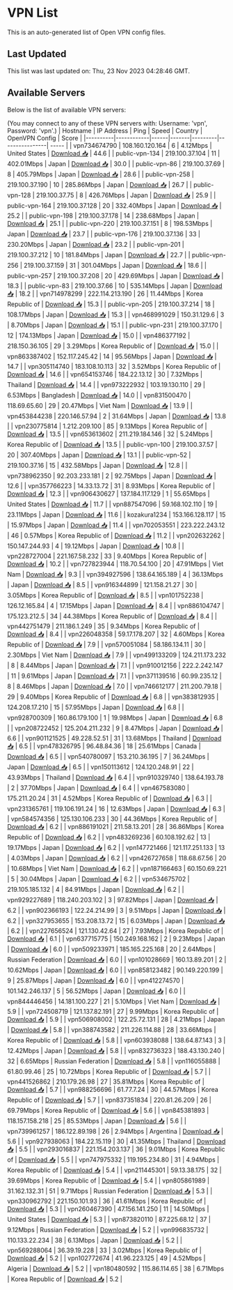 # VPN List

This is an auto-generated list of Open VPN config files.

## Last Updated

This list was last updated on: Thu, 23 Nov 2023 04:28:46 GMT.

## Available Servers

Below is the list of available VPN servers:

(You may connect to any of these VPN servers with: Username: 'vpn', Password: 'vpn'.)
| Hostname | IP Address | Ping | Speed | Country | OpenVPN Config | Score |
|----------|------------|------|-------|---------|----------------| ----- |
| vpn734674790 | 108.160.120.164 | 6 | 4.12Mbps | United States | [Download 📥](./configs/server_0_US.ovpn) | 44.6 |
| public-vpn-134 | 219.100.37.104 | 11 | 402.01Mbps | Japan | [Download 📥](./configs/server_1_JP.ovpn) | 30.0 |
| public-vpn-86 | 219.100.37.69 | 8 | 405.79Mbps | Japan | [Download 📥](./configs/server_2_JP.ovpn) | 28.6 |
| public-vpn-258 | 219.100.37.190 | 10 | 285.86Mbps | Japan | [Download 📥](./configs/server_3_JP.ovpn) | 26.7 |
| public-vpn-128 | 219.100.37.75 | 8 | 426.76Mbps | Japan | [Download 📥](./configs/server_4_JP.ovpn) | 25.9 |
| public-vpn-164 | 219.100.37.128 | 20 | 332.40Mbps | Japan | [Download 📥](./configs/server_5_JP.ovpn) | 25.2 |
| public-vpn-198 | 219.100.37.178 | 14 | 238.68Mbps | Japan | [Download 📥](./configs/server_6_JP.ovpn) | 25.1 |
| public-vpn-220 | 219.100.37.151 | 8 | 198.53Mbps | Japan | [Download 📥](./configs/server_7_JP.ovpn) | 23.7 |
| public-vpn-176 | 219.100.37.136 | 33 | 230.20Mbps | Japan | [Download 📥](./configs/server_8_JP.ovpn) | 23.2 |
| public-vpn-201 | 219.100.37.212 | 10 | 181.84Mbps | Japan | [Download 📥](./configs/server_9_JP.ovpn) | 22.7 |
| public-vpn-256 | 219.100.37.159 | 31 | 301.04Mbps | Japan | [Download 📥](./configs/server_10_JP.ovpn) | 18.6 |
| public-vpn-257 | 219.100.37.208 | 20 | 429.69Mbps | Japan | [Download 📥](./configs/server_11_JP.ovpn) | 18.3 |
| public-vpn-83 | 219.100.37.66 | 10 | 535.14Mbps | Japan | [Download 📥](./configs/server_12_JP.ovpn) | 18.2 |
| vpn714978299 | 222.114.213.190 | 26 | 11.44Mbps | Korea Republic of | [Download 📥](./configs/server_13_KR.ovpn) | 15.3 |
| public-vpn-205 | 219.100.37.214 | 18 | 108.17Mbps | Japan | [Download 📥](./configs/server_14_JP.ovpn) | 15.3 |
| vpn468991029 | 150.31.129.6 | 3 | 8.70Mbps | Japan | [Download 📥](./configs/server_15_JP.ovpn) | 15.1 |
| public-vpn-231 | 219.100.37.170 | 12 | 174.13Mbps | Japan | [Download 📥](./configs/server_16_JP.ovpn) | 15.0 |
| vpn486377192 | 218.150.36.105 | 29 | 3.29Mbps | Korea Republic of | [Download 📥](./configs/server_17_KR.ovpn) | 15.0 |
| vpn863387402 | 152.117.245.42 | 14 | 95.56Mbps | Japan | [Download 📥](./configs/server_18_JP.ovpn) | 14.7 |
| vpn305114740 | 183.108.10.113 | 32 | 3.52Mbps | Korea Republic of | [Download 📥](./configs/server_19_KR.ovpn) | 14.6 |
| vpn654153746 | 184.22.13.12 | 30 | 7.32Mbps | Thailand | [Download 📥](./configs/server_20_TH.ovpn) | 14.4 |
| vpn973222932 | 103.19.130.110 | 29 | 6.53Mbps | Bangladesh | [Download 📥](./configs/server_21_BD.ovpn) | 14.0 |
| vpn831500470 | 118.69.65.60 | 29 | 20.47Mbps | Viet Nam | [Download 📥](./configs/server_22_VN.ovpn) | 13.9 |
| vpn453844238 | 220.146.57.94 | 2 | 31.64Mbps | Japan | [Download 📥](./configs/server_23_JP.ovpn) | 13.8 |
| vpn230775814 | 1.212.209.100 | 85 | 9.13Mbps | Korea Republic of | [Download 📥](./configs/server_24_KR.ovpn) | 13.5 |
| vpn653613602 | 211.219.184.146 | 32 | 5.24Mbps | Korea Republic of | [Download 📥](./configs/server_25_KR.ovpn) | 13.5 |
| public-vpn-100 | 219.100.37.57 | 20 | 307.40Mbps | Japan | [Download 📥](./configs/server_26_JP.ovpn) | 13.1 |
| public-vpn-52 | 219.100.37.16 | 15 | 432.58Mbps | Japan | [Download 📥](./configs/server_27_JP.ovpn) | 12.8 |
| vpn738962350 | 92.203.233.181 | 2 | 92.75Mbps | Japan | [Download 📥](./configs/server_28_JP.ovpn) | 12.6 |
| vpn357766223 | 14.33.13.72 | 31 | 8.93Mbps | Korea Republic of | [Download 📥](./configs/server_29_KR.ovpn) | 12.3 |
| vpn906430627 | 137.184.117.129 | 1 | 55.65Mbps | United States | [Download 📥](./configs/server_30_US.ovpn) | 11.7 |
| vpn887547096 | 59.168.102.110 | 19 | 23.11Mbps | Japan | [Download 📥](./configs/server_31_JP.ovpn) | 11.6 |
| kozakura1234 | 153.166.128.117 | 15 | 15.97Mbps | Japan | [Download 📥](./configs/server_32_JP.ovpn) | 11.4 |
| vpn702053551 | 223.222.243.12 | 46 | 0.57Mbps | Korea Republic of | [Download 📥](./configs/server_33_KR.ovpn) | 11.2 |
| vpn202632262 | 150.147.244.93 | 4 | 19.12Mbps | Japan | [Download 📥](./configs/server_34_JP.ovpn) | 10.8 |
| vpn228727004 | 221.167.58.232 | 33 | 9.40Mbps | Korea Republic of | [Download 📥](./configs/server_35_KR.ovpn) | 10.2 |
| vpn727823944 | 118.70.54.100 | 20 | 47.91Mbps | Viet Nam | [Download 📥](./configs/server_36_VN.ovpn) | 9.3 |
| vpn394927596 | 138.64.165.189 | 4 | 36.13Mbps | Japan | [Download 📥](./configs/server_37_JP.ovpn) | 8.5 |
| vpn916344899 | 121.158.21.27 | 30 | 3.05Mbps | Korea Republic of | [Download 📥](./configs/server_38_KR.ovpn) | 8.5 |
| vpn101752238 | 126.12.165.84 | 4 | 17.15Mbps | Japan | [Download 📥](./configs/server_39_JP.ovpn) | 8.4 |
| vpn886104747 | 175.123.212.5 | 34 | 44.38Mbps | Korea Republic of | [Download 📥](./configs/server_40_KR.ovpn) | 8.4 |
| vpn442751479 | 211.186.1.249 | 35 | 9.34Mbps | Korea Republic of | [Download 📥](./configs/server_41_KR.ovpn) | 8.4 |
| vpn226048358 | 59.17.178.207 | 32 | 4.60Mbps | Korea Republic of | [Download 📥](./configs/server_42_KR.ovpn) | 7.9 |
| vpn570051084 | 58.186.134.11 | 30 | 2.30Mbps | Viet Nam | [Download 📥](./configs/server_43_VN.ovpn) | 7.9 |
| vpn499133209 | 124.211.173.232 | 8 | 8.44Mbps | Japan | [Download 📥](./configs/server_44_JP.ovpn) | 7.1 |
| vpn910012156 | 222.2.242.147 | 11 | 9.61Mbps | Japan | [Download 📥](./configs/server_45_JP.ovpn) | 7.1 |
| vpn371139516 | 60.99.235.12 | 8 | 8.46Mbps | Japan | [Download 📥](./configs/server_46_JP.ovpn) | 7.0 |
| vpn746612177 | 211.200.79.18 | 29 | 9.40Mbps | Korea Republic of | [Download 📥](./configs/server_47_KR.ovpn) | 6.8 |
| vpn383812935 | 124.208.17.210 | 15 | 57.95Mbps | Japan | [Download 📥](./configs/server_48_JP.ovpn) | 6.8 |
| vpn928700309 | 160.86.179.100 | 1 | 19.98Mbps | Japan | [Download 📥](./configs/server_49_JP.ovpn) | 6.8 |
| vpn208722452 | 125.204.211.232 | 9 | 8.47Mbps | Japan | [Download 📥](./configs/server_50_JP.ovpn) | 6.6 |
| vpn901121525 | 49.228.52.51 | 31 | 13.68Mbps | Thailand | [Download 📥](./configs/server_51_TH.ovpn) | 6.5 |
| vpn478326795 | 96.48.84.36 | 18 | 25.61Mbps | Canada | [Download 📥](./configs/server_52_CA.ovpn) | 6.5 |
| vpn540780097 | 153.210.36.195 | 7 | 36.24Mbps | Japan | [Download 📥](./configs/server_53_JP.ovpn) | 6.5 |
| vpn150113612 | 124.120.248.91 | 22 | 43.93Mbps | Thailand | [Download 📥](./configs/server_54_TH.ovpn) | 6.4 |
| vpn910329740 | 138.64.193.78 | 2 | 37.70Mbps | Japan | [Download 📥](./configs/server_55_JP.ovpn) | 6.4 |
| vpn467583080 | 175.211.20.24 | 31 | 4.52Mbps | Korea Republic of | [Download 📥](./configs/server_56_KR.ovpn) | 6.3 |
| vpn231365761 | 119.106.191.24 | 16 | 12.63Mbps | Japan | [Download 📥](./configs/server_57_JP.ovpn) | 6.3 |
| vpn584574356 | 125.130.106.233 | 30 | 44.36Mbps | Korea Republic of | [Download 📥](./configs/server_58_KR.ovpn) | 6.2 |
| vpn886191021 | 211.58.13.201 | 28 | 36.86Mbps | Korea Republic of | [Download 📥](./configs/server_59_KR.ovpn) | 6.2 |
| vpn483269236 | 60.108.192.62 | 13 | 19.17Mbps | Japan | [Download 📥](./configs/server_60_JP.ovpn) | 6.2 |
| vpn147721466 | 121.117.251.133 | 13 | 4.03Mbps | Japan | [Download 📥](./configs/server_61_JP.ovpn) | 6.2 |
| vpn426727658 | 118.68.67.56 | 20 | 10.68Mbps | Viet Nam | [Download 📥](./configs/server_62_VN.ovpn) | 6.2 |
| vpn187166463 | 60.150.69.221 | 5 | 30.04Mbps | Japan | [Download 📥](./configs/server_63_JP.ovpn) | 6.2 |
| vpn534675702 | 219.105.185.132 | 4 | 84.91Mbps | Japan | [Download 📥](./configs/server_64_JP.ovpn) | 6.2 |
| vpn929227689 | 118.240.203.102 | 3 | 97.82Mbps | Japan | [Download 📥](./configs/server_65_JP.ovpn) | 6.2 |
| vpn902366193 | 122.24.214.99 | 3 | 9.51Mbps | Japan | [Download 📥](./configs/server_66_JP.ovpn) | 6.2 |
| vpn327953655 | 153.208.13.72 | 15 | 6.03Mbps | Japan | [Download 📥](./configs/server_67_JP.ovpn) | 6.2 |
| vpn227656524 | 121.130.42.64 | 27 | 7.93Mbps | Korea Republic of | [Download 📥](./configs/server_68_KR.ovpn) | 6.1 |
| vpn637715775 | 150.249.168.162 | 2 | 9.23Mbps | Japan | [Download 📥](./configs/server_69_JP.ovpn) | 6.0 |
| vpn509233971 | 185.165.225.168 | 20 | 2.64Mbps | Russian Federation | [Download 📥](./configs/server_70_RU.ovpn) | 6.0 |
| vpn101028669 | 160.13.89.201 | 2 | 10.62Mbps | Japan | [Download 📥](./configs/server_71_JP.ovpn) | 6.0 |
| vpn858123482 | 90.149.220.199 | 9 | 25.87Mbps | Japan | [Download 📥](./configs/server_72_JP.ovpn) | 6.0 |
| vpn412274570 | 101.142.246.137 | 5 | 56.52Mbps | Japan | [Download 📥](./configs/server_73_JP.ovpn) | 6.0 |
| vpn844446456 | 14.181.100.227 | 21 | 5.10Mbps | Viet Nam | [Download 📥](./configs/server_74_VN.ovpn) | 5.9 |
| vpn724508719 | 121.137.82.191 | 27 | 9.99Mbps | Korea Republic of | [Download 📥](./configs/server_75_KR.ovpn) | 5.9 |
| vpn506908002 | 122.25.72.131 | 28 | 4.21Mbps | Japan | [Download 📥](./configs/server_76_JP.ovpn) | 5.8 |
| vpn388743582 | 211.226.114.88 | 28 | 33.66Mbps | Korea Republic of | [Download 📥](./configs/server_77_KR.ovpn) | 5.8 |
| vpn603938088 | 138.64.87.143 | 3 | 12.42Mbps | Japan | [Download 📥](./configs/server_78_JP.ovpn) | 5.8 |
| vpn832736323 | 188.43.130.240 | 32 | 6.65Mbps | Russian Federation | [Download 📥](./configs/server_79_RU.ovpn) | 5.8 |
| vpn116055888 | 61.80.99.46 | 25 | 10.72Mbps | Korea Republic of | [Download 📥](./configs/server_80_KR.ovpn) | 5.7 |
| vpn441526862 | 210.179.26.98 | 27 | 35.81Mbps | Korea Republic of | [Download 📥](./configs/server_81_KR.ovpn) | 5.7 |
| vpn988256696 | 61.77.7.24 | 30 | 44.57Mbps | Korea Republic of | [Download 📥](./configs/server_82_KR.ovpn) | 5.7 |
| vpn837351834 | 220.81.26.209 | 26 | 69.79Mbps | Korea Republic of | [Download 📥](./configs/server_83_KR.ovpn) | 5.6 |
| vpn845381893 | 118.157.158.218 | 25 | 85.53Mbps | Japan | [Download 📥](./configs/server_84_JP.ovpn) | 5.6 |
| vpn739961257 | 186.122.89.198 | 26 | 2.94Mbps | Argentina | [Download 📥](./configs/server_85_AR.ovpn) | 5.6 |
| vpn927938063 | 184.22.15.119 | 30 | 41.35Mbps | Thailand | [Download 📥](./configs/server_86_TH.ovpn) | 5.5 |
| vpn293016837 | 221.154.203.137 | 36 | 9.01Mbps | Korea Republic of | [Download 📥](./configs/server_87_KR.ovpn) | 5.5 |
| vpn747975332 | 119.195.234.80 | 31 | 4.94Mbps | Korea Republic of | [Download 📥](./configs/server_88_KR.ovpn) | 5.4 |
| vpn211445301 | 59.13.38.175 | 32 | 39.69Mbps | Korea Republic of | [Download 📥](./configs/server_89_KR.ovpn) | 5.4 |
| vpn805861989 | 31.162.132.31 | 51 | 9.71Mbps | Russian Federation | [Download 📥](./configs/server_90_RU.ovpn) | 5.3 |
| vpn330962792 | 221.150.101.93 | 36 | 41.61Mbps | Korea Republic of | [Download 📥](./configs/server_91_KR.ovpn) | 5.3 |
| vpn260467390 | 47.156.141.250 | 11 | 14.50Mbps | United States | [Download 📥](./configs/server_92_US.ovpn) | 5.3 |
| vpn873820110 | 87.225.68.12 | 37 | 9.12Mbps | Russian Federation | [Download 📥](./configs/server_93_RU.ovpn) | 5.2 |
| vpn996835732 | 110.133.22.234 | 38 | 6.13Mbps | Japan | [Download 📥](./configs/server_94_JP.ovpn) | 5.2 |
| vpn569288064 | 36.39.19.228 | 33 | 3.02Mbps | Korea Republic of | [Download 📥](./configs/server_95_KR.ovpn) | 5.2 |
| vpn102772674 | 41.96.223.125 | 49 | 4.52Mbps | Algeria | [Download 📥](./configs/server_96_DZ.ovpn) | 5.2 |
| vpn180480592 | 115.86.114.65 | 38 | 6.71Mbps | Korea Republic of | [Download 📥](./configs/server_97_KR.ovpn) | 5.2 |
